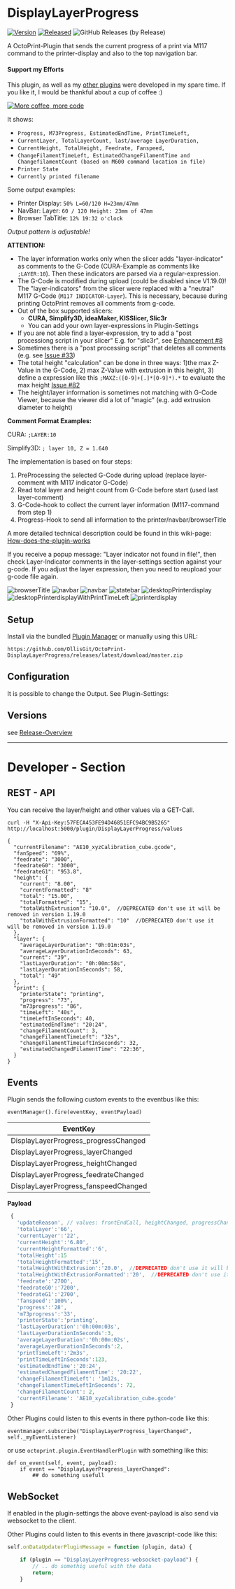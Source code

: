 # DisplayLayerProgress

[![Version](https://img.shields.io/badge/dynamic/json.svg?color=brightgreen&label=version&url=https://api.github.com/repos/OllisGit/OctoPrint-DisplayLayerProgress/releases&query=$[0].name)]()
[![Released](https://img.shields.io/badge/dynamic/json.svg?color=brightgreen&label=released&url=https://api.github.com/repos/OllisGit/OctoPrint-DisplayLayerProgress/releases&query=$[0].published_at)]()
![GitHub Releases (by Release)](https://img.shields.io/github/downloads/OllisGit/OctoPrint-DisplayLayerProgress/latest/total.svg)

A OctoPrint-Plugin that sends the current progress of a print via M117 command to the printer-display and also to the top navigation bar.

#### Support my Efforts

This plugin, as well as my [other plugins](https://github.com/OllisGit/) were developed in my spare time.
If you like it, I would be thankful about a cup of coffee :)

[![More coffee, more code](https://img.shields.io/badge/Donate-PayPal-green.svg)](https://www.paypal.com/cgi-bin/webscr?cmd=_s-xclick&hosted_button_id=6SW5R6ZUKLB5E&source=url)


It shows:
* ```Progress, M73Progress, EstimatedEndTime, PrintTimeLeft,```
* ```CurrentLayer, TotalLayerCount, last/average LayerDuration,```
* ```CurrentHeight, TotalHeight, Feedrate, Fanspeed,```
* ```ChangeFilamentTimeLeft, EstimatedChangeFilamentTime and ChangefilamentCount (based on M600 command location in file)```
* ```Printer State```
* ```Currently printed filename```

Some output examples:
- Printer Display: ```50% L=60/120 H=23mm/47mm```
- NavBar: Layer: ```60 / 120 Height: 23mm of 47mm```
- Browser TabTitle: ```12% 19:32 o'clock```

*Output pattern is adjustable!*

**ATTENTION:**
- The layer information works only when the slicer adds "layer-indicator" as comments to the G-Code (CURA-Example as comments like ```;LAYER:10```). Then these indicators are parsed via a regular-expression.
- The G-Code is modified during upload (could be disabled since V1.19.0)! The "layer-indicators" from the slicer were replaced with a "neutral" M117 G-Code (```M117 INDICATOR-Layer```). This is necessary, because during printing OctoPrint removes all comments from g-code.
- Out of the box supported slicers:
  - **CURA, Simplify3D, ideaMaker, KISSlicer, Slic3r**
  - You can add your own layer-expressions in Plugin-Settings
- If you are not able find a layer-expression, try to add a "post processiong script in your slicer" E.g. for "slic3r", see [Enhancement #8](https://github.com/OllisGit/OctoPrint-DisplayLayerProgress/issues/8)
- Sometimes there is a "post processing script" that deletes all comments (e.g. see [Issue #33](https://github.com/OllisGit/OctoPrint-DisplayLayerProgress/issues/33))
- The total height "calculation" can be done in three ways:
    1)the max Z-Value in the G-Code, 2) max Z-Value with extrusion in this height, 3) define a expression like this ```;MAXZ:([0-9]+[.]*[0-9]*).*``` to evaluate the max height [Issue #82](https://github.com/OllisGit/OctoPrint-DisplayLayerProgress/issues/82)
- The height/layer information is sometimes not matching with G-Code Viewer, because the viewer did a lot of "magic" (e.g. add extrusion diameter to height)

**Comment Format Examples:**

CURA: ```;LAYER:10```

Simplify3D: ```; layer 10, Z = 1.640```

The implementation is based on four steps:

1. PreProcessing the selected G-Code during upload (replace layer-comment with M117 indicator G-Code)
2. Read total layer and height count from G-Code before start (used last layer-comment)
3. G-Code-hook to collect the current layer information (M117-command from step 1)
4. Progress-Hook to send all information to the printer/navbar/browserTitle

A more detailed technical description could be found in this wiki-page: [How-does-the-plugin-works](https://github.com/OllisGit/OctoPrint-DisplayLayerProgress/wiki/How-does-the-plugin-works)

If you receive a popup message: "Layer indicator not found in file!", then check Layer-Indicator comments in the layer-settings section against your g-code.
If you adjust the layer expression, then you need to reupload your g-code file again.

![browserTitle](screenshots/browser-title-tab.png "Progress in Browser Tab")
![navbar](screenshots/navbar.jpg "Progress in NavBar")
![navbar](screenshots/example-navbar-filamentchange.png "Progress in NavBar")
![statebar](screenshots/statebar.jpg "Progress in StateBar")
![desktopPrinterdisplay](screenshots/printerDisplay_popup.jpg "Desktop Printer-Display")
![desktopPrinterdisplayWithPrintTimeLeft](screenshots/desktop-printer-display_printTimeLeft.jpg "Desktop Printer-Display with printTimeLeft")
![printerdisplay](screenshots/example-printer-display.jpg "Progress in Printer-Display")


## Setup

Install via the bundled [Plugin Manager](http://docs.octoprint.org/en/master/bundledplugins/pluginmanager.html)
or manually using this URL:

    https://github.com/OllisGit/OctoPrint-DisplayLayerProgress/releases/latest/download/master.zip


## Configuration

It is possible to change the Output. See Plugin-Settings:


## Versions
see [Release-Overview](https://github.com/OllisGit/OctoPrint-DisplayLayerProgress/releases/)

---
# Developer - Section
## REST - API
You can receive the layer/height and other values via a GET-Call.

    curl -H "X-Api-Key:57FECA453FE94D46851EFC94BC9B5265" http://localhost:5000/plugin/DisplayLayerProgress/values

    {
      "currentFilename": "AE10_xyzCalibration_cube.gcode",
      "fanSpeed": "69%",
      "feedrate": "3000",
      "feedrateG0": "3000",
      "feedrateG1": "953.8",
      "height": {
        "current": "8.00",
        "currentFormatted": "8"
        "total": "15.00",
        "totalFormatted": "15",
        "totalWithExtrusion": "10.0",  //DEPRECATED don't use it will be removed in version 1.19.0
        "totalWithExtrusionFormatted": "10"  //DEPRECATED don't use it will be removed in version 1.19.0
      },
      "layer": {
        "averageLayerDuration": "0h:01m:03s",
        "averageLayerDurationInSeconds": 63,
        "current": "39",
        "lastLayerDuration": "0h:00m:58s",
        "lastLayerDurationInSeconds": 58,
        "total": "49"
      },
      "print": {
        "printerState": "printing",
        "progress": "73",
        "m73progress": "86",
        "timeLeft": "40s",
        "timeLeftInSeconds": 40,
        "estimatedEndTime": "20:24",
        "changeFilamentCount": 3,
        "changeFilamentTimeLeft": "32s",
        "changeFilamentTimeLeftInSeconds": 32,
        "estimatedChangedFilamentTime": "22:36",
      }
    }


## Events
Plugin sends the following custom events to the eventbus like this:

    eventManager().fire(eventKey, eventPayload)

| EventKey                             |
| ------------------------------------ |
| DisplayLayerProgress_progressChanged |
| DisplayLayerProgress_layerChanged    |
| DisplayLayerProgress_heightChanged   |
| DisplayLayerProgress_feedrateChanged |
| DisplayLayerProgress_fanspeedChanged |

**Payload**
```javascript
 {
   'updateReason', // values: frontEndCall, heightChanged, progressChanged, m73ProgressChanged, layerChanged, feedrateChanged, fanspeedChanged, printerStateChanged
   'totalLayer':'66',
   'currentLayer':'22',
   'currentHeight':'6.80',
   'currentHeightFormatted':'6',
   'totalHeight':15
   'totalHeightFormatted':'15',
   'totalHeightWithExtrusion':'20.0',  //DEPRECATED don't use it will be removed in version 1.19.0
   'totalHeightWithExtrusionFormatted':'20',  //DEPRECATED don't use it will be removed in next version 1.19.0
   'feedrate':'2700',
   'feedrateG0':'7200',
   'feedrateG1':'2700',
   'fanspeed':'100%',
   'progress':'28',
   'm73progress':'33',
   'printerState':'printing',
   'lastLayerDuration':'0h:00m:03s',
   'lastLayerDurationInSeconds':3,
   'averageLayerDuration':'0h:00m:02s',
   'averageLayerDurationInSeconds':2,
   'printTimeLeft':'2m3s',
   'printTimeLeftInSeconds':123,
   'estimatedEndTime':'20:24',
   'estimatedChangedFilamentTime': '20:22',
   'changeFilamentTimeLeft': '1m12s,
   'changeFilamentTimeLeftInSeconds': 72,
   'changeFilamentCount': 2,
   'currentFilename': 'AE10_xyzCalibration_cube.gcode'
 }
```
Other Plugins could listen to this events in there python-code like this:

    eventmanager.subscribe("DisplayLayerProgress_layerChanged", self._myEventListener)

or use `octoprint.plugin.EventHandlerPlugin` with something like this:

    def on_event(self, event, payload):
        if event == "DisplayLayerProgress_layerChanged":
            ## do something usefull

## WebSocket
If enabled in the plugin-settings the above event-payload is also send via websocket to the client.

Other Plugins could listen to this events in there javascript-code like this:
```javascript
self.onDataUpdaterPluginMessage = function (plugin, data) {

    if (plugin == "DisplayLayerProgress-websocket-payload") {
        // .. do somethig useful with the data
        return;
    }
```
